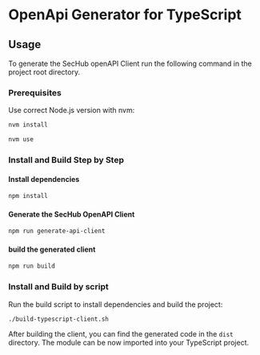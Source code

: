 <!-- SPDX-License-Identifier: MIT --->
# OpenApi Generator for TypeScript

## Usage

To generate the SecHub openAPI Client run the following command in the project root directory.

### Prerequisites

Use correct Node.js version with nvm:

```bash
nvm install 
```

```bash
nvm use
```

### Install and Build Step by Step

#### Install dependencies

```bash
npm install
```

#### Generate the SecHub OpenAPI Client

```bash
npm run generate-api-client
 ```

#### build the generated client

```bash
npm run build
```

### Install and Build by script

Run the build script to install dependencies and build the project:

```bash
./build-typescript-client.sh
```

After building the client, you can find the generated code in the `dist` directory.
The module can be now imported into your TypeScript project.